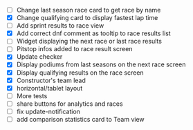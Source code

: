 - [ ] Change last season race card to get race by name
- [x] Change qualifying card to display fastest lap time
- [ ] Add sprint results to race view
- [x] Add correct dnf comment as tooltip to race results list
- [ ] Widget displaying the next race or last race results
- [ ] Pitstop infos added to race result screen
- [x] Update checker
- [x] Display podiums from last seasons on the next race screen
- [x] Display qualifying results on the race screen
- [x] Constructor's team lead
- [x] horizontal/tablet layout
- [ ] More tests
- [ ] share buttons for analytics and races
- [ ] fix update-notification
- [ ] add comparison statistics card to Team view